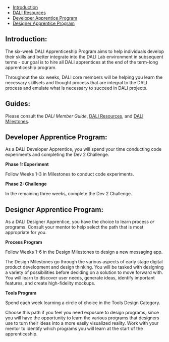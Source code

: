 
- [Introduction](#introduction)
- [DALI Resources](#dali-resources)
- [Developer Apprentice Program](#developer-apprentice-program)
- [Designer Apprentice Program](#designer-apprentice-program)


## Introduction:

The six-week DALI Apprenticeship Program aims to help individuals develop their skills and better integrate into the DALI Lab environment in subsequent terms - our goal is to hire all DALI apprentices at the end of the term-long apprenticeship program.

Throughout the six weeks, DALI core members will be helping you learn the necessary skillsets and thought process that are integral to the DALI process and emulate what is necessary to succeed in DALI projects.


## Guides:

Please consult the *DALI Member Guide*, [DALI Resources](http://build.dali.dartmouth.edu/resources/), and [DALI Milestones](http://build.dali.dartmouth.edu/milestones/).



## Developer Apprentice Program:

As a DALI Developer Apprentice, you will spend your time conducting code experiments and completing the Dev 2 Challenge.

**Phase 1: Experiment**

Follow Weeks 1-3 in Milestones to conduct code experiments.


**Phase 2: Challenge**

In the remaining three weeks, complete the Dev 2 Challenge.



## Designer Apprentice Program:

As a DALI Designer Apprentice, you have the choice to learn process *or* programs. Consult your mentor to help select the path that is most appropriate for you.

**Process Program**

Follow Weeks 1-6 in the Design Milestones to design a new messaging app.

The Design Milestones go through the various aspects of early stage digital product development and design thinking. You will be tasked with designing a variety of possibilities before deciding on a solution to move forward with. You will learn to discover user needs, generate ideas, identify important features, and create high-fidelity mockups.


**Tools Program**

Spend each week learning a circle of choice in the Tools Design Category.

Choose this path if you feel you need exposure to design programs, since you will have the opportunity to learn the various programs that designers use to turn their ideas into a more easily visualized reality. Work with your mentor to identify which programs you will learn at the start of the apprenticeship.

